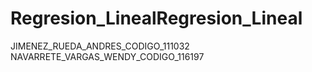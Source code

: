# Regresion_LinealRegresion_Lineal

JIMENEZ_RUEDA_ANDRES_CODIGO_111032
NAVARRETE_VARGAS_WENDY_CODIGO_116197
